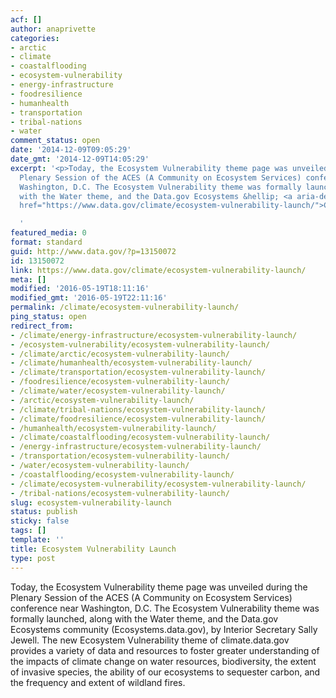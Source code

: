 ```yaml
---
acf: []
author: anaprivette
categories:
- arctic
- climate
- coastalflooding
- ecosystem-vulnerability
- energy-infrastructure
- foodresilience
- humanhealth
- transportation
- tribal-nations
- water
comment_status: open
date: '2014-12-09T09:05:29'
date_gmt: '2014-12-09T14:05:29'
excerpt: '<p>Today, the Ecosystem Vulnerability theme page was unveiled during the
  Plenary Session of the ACES (A Community on Ecosystem Services) conference near
  Washington, D.C. The Ecosystem Vulnerability theme was formally launched, along
  with the Water theme, and the Data.gov Ecosystems &hellip; <a aria-describedby="post-title-13150072"
  href="https://www.data.gov/climate/ecosystem-vulnerability-launch/">Continued</a></p>

  '
featured_media: 0
format: standard
guid: http://www.data.gov/?p=13150072
id: 13150072
link: https://www.data.gov/climate/ecosystem-vulnerability-launch/
meta: []
modified: '2016-05-19T18:11:16'
modified_gmt: '2016-05-19T22:11:16'
permalink: /climate/ecosystem-vulnerability-launch/
ping_status: open
redirect_from:
- /climate/energy-infrastructure/ecosystem-vulnerability-launch/
- /ecosystem-vulnerability/ecosystem-vulnerability-launch/
- /climate/arctic/ecosystem-vulnerability-launch/
- /climate/humanhealth/ecosystem-vulnerability-launch/
- /climate/transportation/ecosystem-vulnerability-launch/
- /foodresilience/ecosystem-vulnerability-launch/
- /climate/water/ecosystem-vulnerability-launch/
- /arctic/ecosystem-vulnerability-launch/
- /climate/tribal-nations/ecosystem-vulnerability-launch/
- /climate/foodresilience/ecosystem-vulnerability-launch/
- /humanhealth/ecosystem-vulnerability-launch/
- /climate/coastalflooding/ecosystem-vulnerability-launch/
- /energy-infrastructure/ecosystem-vulnerability-launch/
- /transportation/ecosystem-vulnerability-launch/
- /water/ecosystem-vulnerability-launch/
- /coastalflooding/ecosystem-vulnerability-launch/
- /climate/ecosystem-vulnerability/ecosystem-vulnerability-launch/
- /tribal-nations/ecosystem-vulnerability-launch/
slug: ecosystem-vulnerability-launch
status: publish
sticky: false
tags: []
template: ''
title: Ecosystem Vulnerability Launch
type: post
---
```

Today, the Ecosystem Vulnerability theme page was unveiled during the Plenary Session of the ACES (A Community on Ecosystem Services) conference near Washington, D.C. The Ecosystem Vulnerability theme was formally launched, along with the Water theme, and the Data.gov Ecosystems community (Ecosystems.data.gov), by Interior Secretary Sally Jewell. The new Ecosystem Vulnerability theme of climate.data.gov provides a variety of data and resources to foster greater understanding of the impacts of climate change on water resources, biodiversity, the extent of invasive species, the ability of our ecosystems to sequester carbon, and the frequency and extent of wildland fires.


